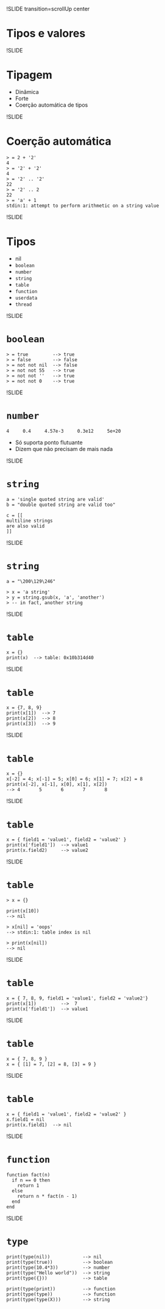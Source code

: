 !SLIDE transition=scrollUp center

# Tipos e valores

!SLIDE

# Tipagem

- Dinâmica
- Forte
- Coerção automática de tipos

!SLIDE

# Coerção automática

    > = 2 + '2'
    4
    > = '2' + '2'
    4
    > = '2' .. '2'
    22
    > = '2' .. 2
    22
    > = 'a' + 1
    stdin:1: attempt to perform arithmetic on a string value

!SLIDE

# Tipos

- nil
- `boolean`
- `number`
- `string`
- `table`
- `function`
- `userdata`
- `thread`

!SLIDE

# `boolean`

    > = true         --> true
    > = false        --> false
    > = not not nil  --> false
    > = not not 55   --> true
    > = not not ''   --> true
    > = not not 0    --> true

!SLIDE

# `number`

    4     0.4     4.57e-3     0.3e12     5e+20

- Só suporta ponto flutuante
- Dizem que não precisam de mais nada

!SLIDE

# `string`

    a = 'single quoted string are valid'
    b = "double quoted string are valid too"

    c = [[
    multiline strings
    are also valid
    ]]

!SLIDE

# `string`

    a = "\200\129\246"

    > x = 'a string'
    > y = string.gsub(x, 'a', 'another')
    > -- in fact, another string

!SLIDE

# `table`

    x = {}
    print(x)  --> table: 0x10b314d40

!SLIDE

# `table`

    x = {7, 8, 9}
    print(x[1])  --> 7
    print(x[2])  --> 8
    print(x[3])  --> 9

!SLIDE

# `table`

    x = {}
    x[-2] = 4; x[-1] = 5; x[0] = 6; x[1] = 7; x[2] = 8
    print(x[-2], x[-1], x[0], x[1], x[2])
    --> 4       5       6       7       8

!SLIDE

# `table`

    x = { field1 = 'value1', field2 = 'value2' }
    print(x['field1'])  --> value1
    print(x.field2)     --> value2

!SLIDE

# `table`

    > x = {}

    print(x[10])
    --> nil

    > x[nil] = 'oops'
    --> stdin:1: table index is nil

    > print(x[nil])
    --> nil

!SLIDE

# `table`

    x = { 7, 8, 9, field1 = 'value1', field2 = 'value2'}
    print(x[1])         -->  7
    print(x['field1'])  --> value1

!SLIDE

# `table`

    x = { 7, 8, 9 }
    x = { [1] = 7, [2] = 8, [3] = 9 }

!SLIDE

# `table`

    x = { field1 = 'value1', field2 = 'value2' }
    x.field1 = nil
    print(x.field1)  --> nil

!SLIDE

# `function`

    function fact(n)
      if n == 0 then
        return 1
      else
        return n * fact(n - 1)
      end
    end

!SLIDE

# `type`

    print(type(nil))            --> nil
    print(type(true))           --> boolean
    print(type(10.4*3))         --> number
    print(type("Hello world"))  --> string
    print(type({}))             --> table

    print(type(print))          --> function
    print(type(type))           --> function
    print(type(type(X)))        --> string

